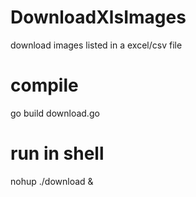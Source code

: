 # DownloadXlsImages
download images listed in a excel/csv file


# compile
go build download.go


# run in shell
nohup ./download &
